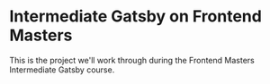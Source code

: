 # Intermediate Gatsby on Frontend Masters

This is the project we'll work through during the Frontend Masters Intermediate Gatsby course.
